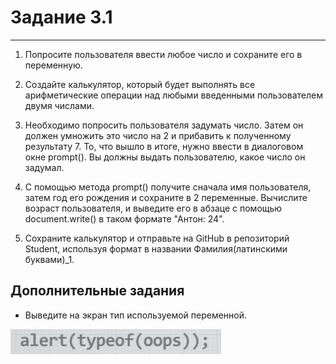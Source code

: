 # Задание 3.1
___
1. Попросите пользователя ввести любое число и сохраните его в переменную. 


2. Создайте калькулятор, который будет выполнять все арифметические операции над любыми введенными пользователем двумя числами.


3. Необходимо попросить пользователя задумать число. Затем он должен умножить это число на 2 и прибавить к полученному результату 7. То, что вышло в итоге, нужно ввести в диалоговом окне prompt(). Вы должны выдать пользователю, какое число он задумал.


4. С помощью метода prompt() получите сначала имя пользователя, затем год его рождения и сохраните в 2 переменные. Вычислите возраст пользователя, и выведите его в абзаце с помощью document.write() в таком формате "Антон: 24".


5. Сохраните калькулятор и отправьте на GitHub в репозиторий Student, используя формат в названии Фамилия(латинскими буквами)_1.

## Дополнительные задания
- Выведите на экран тип используемой переменной.

![img.png](img.png)